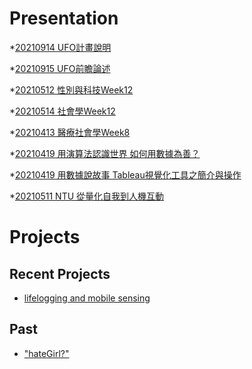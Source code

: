 # Presentation
*[20210914 UFO計畫說明](https://docs.google.com/presentation/d/e/2PACX-1vRbaxmg4gluLmn3ZSdzpDEs5PXuxh4DiS-J71cvkZpk0r929sTm7_IDtgrmBsf26ln8TCoxyMem-WFg/pub?start=false&loop=false&delayms=3000)

*[20210915 UFO前瞻論述]()

*[20210512 性別與科技Week12 ]()

*[20210514 社會學Week12]()

*[20210413 醫療社會學Week8]()

*[20210419 用演算法認識世界 如何用數據為善？]()

*[20210419 用數據說故事 Tableau視覺化工具之簡介與操作]()

*[20210511 NTU 從量化自我到人機互動]()

# Projects

## Recent Projects
* [lifelogging and mobile sensing]()

## Past
* ["hateGirl?"]()

